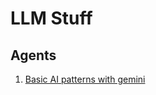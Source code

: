 # LLM Stuff

## Agents

1. [Basic AI patterns with gemini](https://github.com/philschmid/gemini-samples/blob/832cb1cb2528565d6a620d1ae45e2efdd1760207/guides/agentic-pattern.ipynb)
